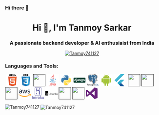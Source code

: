 ### Hi there 👋

<!--
**Tanmoy741127/Tanmoy741127** is a ✨ _special_ ✨ repository because its `README.md` (this file) appears on your GitHub profile.

Here are some ideas to get you started:

- 🔭 I’m currently working on ...
- 🌱 I’m currently learning ...
- 👯 I’m looking to collaborate on ...
- 🤔 I’m looking for help with ...
- 💬 Ask me about ...
- 📫 How to reach me: ...
- 😄 Pronouns: ...
- ⚡ Fun fact: ...
-->



<h1 align="center">Hi 👋, I'm Tanmoy Sarkar</h1>
<h3 align="center">A passionate backend developer & AI enthusiaist from India</h3>

<p align="center"> <a href="https://github.com/ryo-ma/github-profile-trophy"><img src="https://github-profile-trophy.vercel.app/?username=Tanmoy741127" alt="Tanmoy741127" /></a> </p>

<h3 align="left">Languages and Tools:</h3>
<p align="left">
  <a href="" target="_blank"><img src="https://upload.wikimedia.org/wikipedia/commons/thumb/8/87/Arduino_Logo.svg/1280px-Arduino_Logo.svg.png" alt="" width="auto" height="40"></a>
  <a href="" target="_blank"><img src="https://github.com/devicons/devicon/blob/master/icons/html5/html5-original-wordmark.svg" alt="" width="40" height="40"></a>
  <a href="" target="_blank"><img src="https://github.com/devicons/devicon/blob/master/icons/css3/css3-original-wordmark.svg" alt="" width="40" height="40"></a>
  <a href="" target="_blank"><img src="https://devicons.github.io/devicon/devicon.git/icons/bootstrap/bootstrap-plain.svg" alt="" width="40" height="40"></a>
  <a href="" target="_blank"><img src="https://github.com/devicons/devicon/blob/master/icons/java/java-original-wordmark.svg" alt="java" width="40" height="40"></a>
  <a href="" target="_blank"><img src="https://github.com/devicons/devicon/blob/master/icons/python/python-original.svg" alt="" width="40" height="40"></a>
  <a href="" target="_blank"><img src="https://github.com/devicons/devicon/blob/master/icons/django/django-original.svg" alt="" width="40" height="40"></a>
  <a href="" target="_blank"><img src="https://github.com/devicons/devicon/blob/master/icons/postgresql/postgresql-original-wordmark.svg" alt="" width="40" height="40"></a>
  <a href="" target="_blank"><img src="https://github.com/devicons/devicon/blob/master/icons/android/android-original.svg" alt="" width="40" height="40"></a>
  <a href="" target="_blank"><img src="https://github.com/devicons/devicon/blob/master/icons/flutter/flutter-original.svg" alt="" width="40" height="40"></a>
  <a href="" target="_blank"><img src="https://upload.wikimedia.org/wikipedia/commons/thumb/3/31/NumPy_logo_2020.svg/1280px-NumPy_logo_2020.svg.png" alt="" width="auto" height="40"></a>
  <a href="" target="_blank"><img src="https://numfocus.org/wp-content/uploads/2016/07/pandas-logo-300.png" alt="" width="40" height="40"></a>
  <a href="" target="_blank"><img src="https://upload.wikimedia.org/wikipedia/commons/thumb/3/32/OpenCV_Logo_with_text_svg_version.svg/1200px-OpenCV_Logo_with_text_svg_version.svg.png" alt="" width="40" height="40"></a>
  <a href="" target="_blank"><img src="https://upload.wikimedia.org/wikipedia/commons/thumb/2/2d/Tensorflow_logo.svg/957px-Tensorflow_logo.svg.png" alt="" width="40" height="40"></a>
  <a href="" target="_blank"><img src="https://github.com/devicons/devicon/blob/master/icons/amazonwebservices/amazonwebservices-original-wordmark.svg" alt="" width="auto" height="40"></a>
  <a href="" target="_blank"><img src="https://github.com/devicons/devicon/blob/master/icons/heroku/heroku-original-wordmark.svg" alt="" width="40" height="40"></a>
  <a href="" target="_blank"><img src="https://github.com/devicons/devicon/blob/master/icons/ubuntu/ubuntu-plain-wordmark.svg" alt="" width="40" height="40"></a>
  <a href="" target="_blank"><img src="https://devicons.github.io/devicon/devicon.git/icons/linux/linux-original.svg" alt="" width="40" height="40"></a>
  <a href="" target="_blank"><img src="https://www.vectorlogo.zone/logos/git-scm/git-scm-icon.svg" alt="" width="40" height="40"></a>
  <a href="" target="_blank"><img src="https://github.com/devicons/devicon/blob/master/icons/visualstudio/visualstudio-plain.svg" alt="" width="40" height="40"></a>
</p>

<p><img align="left" src="https://github-readme-stats.vercel.app/api/top-langs?username=Tanmoy741127&show_icons=true&locale=en&layout=compact" alt="Tanmoy741127" /></p>

<p>&nbsp;<img align="center" src="https://github-readme-stats.vercel.app/api?username=Tanmoy741127&show_icons=true&locale=en" alt="Tanmoy741127" /></p>

